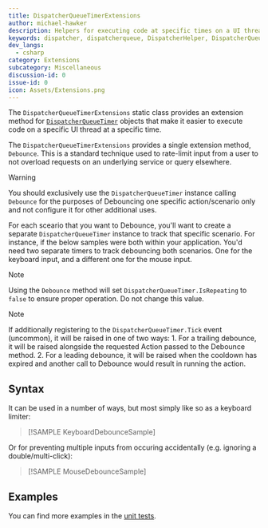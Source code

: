 ```yaml
---
title: DispatcherQueueTimerExtensions
author: michael-hawker
description: Helpers for executing code at specific times on a UI thread through a DispatcherQueue instance with a DispatcherQueueTimer.
keywords: dispatcher, dispatcherqueue, DispatcherHelper, DispatcherQueueExtensions, DispatcherQueueTimer, DispatcherQueueTimerExtensions
dev_langs:
  - csharp
category: Extensions
subcategory: Miscellaneous
discussion-id: 0
issue-id: 0
icon: Assets/Extensions.png
---
```


The `DispatcherQueueTimerExtensions` static class provides an extension method for [`DispatcherQueueTimer`](https://learn.microsoft.com/windows/windows-app-sdk/api/winrt/microsoft.ui.dispatching.dispatcherqueue) objects that make it easier to execute code on a specific UI thread at a specific time.

The `DispatcherQueueTimerExtensions` provides a single extension method, `Debounce`. This is a standard technique used to rate-limit input from a user to not overload requests on an underlying service or query elsewhere.

> [!WARNING]
> You should exclusively use the `DispatcherQueueTimer` instance calling `Debounce` for the purposes of Debouncing one specific action/scenario only and not configure it for other additional uses.

For each sceario that you want to Debounce, you'll want to create a separate `DispatcherQueueTimer` instance to track that specific scenario. For instance, if the below samples were both within your application. You'd need two separate timers to track debouncing both scenarios. One for the keyboard input, and a different one for the mouse input.

> [!NOTE]
> Using the `Debounce` method will set `DispatcherQueueTimer.IsRepeating` to `false` to ensure proper operation. Do not change this value.

> [!NOTE]
> If additionally registering to the `DispatcherQueueTimer.Tick` event (uncommon), it will be raised in one of two ways: 1. For a trailing debounce, it will be raised alongside the requested Action passed to the Debounce method. 2. For a leading debounce, it will be raised when the cooldown has expired and another call to Debounce would result in running the action.

## Syntax

It can be used in a number of ways, but most simply like so as a keyboard limiter:

> [!SAMPLE KeyboardDebounceSample]

Or for preventing multiple inputs from occuring accidentally (e.g. ignoring a double/multi-click):

> [!SAMPLE MouseDebounceSample]

## Examples

You can find more examples in the [unit tests](https://github.com/CommunityToolkit/Windows/blob/rel/8.1.240916/components/Extensions/tests/DispatcherQueueTimerExtensionTests.cs).
